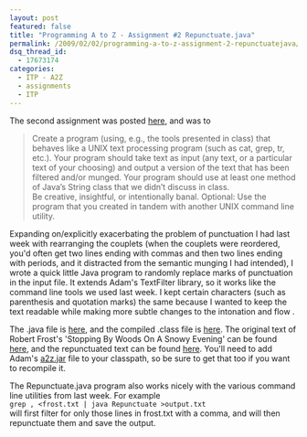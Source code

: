 ```yaml
---
layout: post
featured: false
title: "Programming A to Z - Assignment #2 Repunctuate.java"
permalink: /2009/02/02/programming-a-to-z-assignment-2-repunctuatejava/
dsq_thread_id:
  - 17673174
categories:
  - ITP - A2Z
  - assignments
  - ITP
---
```

The second assignment was posted [here][1], and was to

> Create a program (using, e.g., the tools presented in class) that behaves like a UNIX text processing program (such as cat, grep, tr, etc.). Your program should take text as input (any text, or a particular text of your choosing) and output a version of the text that has been filtered and/or munged. Your program should use at least one method of Java’s String class that we didn’t discuss in class.  
> Be creative, insightful, or intentionally banal. Optional: Use the program that you created in tandem with another UNIX command line utility.

Expanding on/explicitly exacerbating the problem of punctuation I had last week with rearranging the couplets (when the couplets were reordered, you'd often get two lines ending with commas and then two lines ending with periods, and it distracted from the semantic munging I had intended), I wrote a quick little Java program to randomly replace marks of punctuation in the input file. It extends Adam's TextFilter library, so it works like the command line tools we used last week. I kept certain characters (such as parenthesis and quotation marks) the same because I wanted to keep the text readable while making more subtle changes to the intonation and flow .

The .java file is [here][2], and the compiled .class file is [here][3]. The original text of Robert Frost's 'Stopping By Woods On A Snowy Evening' can be found [here][4], and the repunctuated text can be found [here][5]. You'll need to add Adam's [a2z.jar][6] file to your classpath, so be sure to get that too if you want to recompile it.

The Repunctuate.java program also works nicely with the various command line utilities from last week. For example  
`grep , <frost.txt | java Repunctuate >output.txt`  
will first filter for only those lines in frost.txt with a comma, and will then repunctuate them and save the output.

 [1]: http://www.decontextualize.com/teaching/a2z/strung-out-on-java/
 [2]: /projects/spring09/a2z/assignment2/Repunctuate.java
 [3]: /projects/spring09/a2z/assignment2/Repunctuate.class
 [4]: /projects/spring09/a2z/assignment2/frost.txt
 [5]: /projects/spring09/a2z/assignment2/output.txt
 [6]: /projects/spring09/a2z/assignment2/a2z.jar